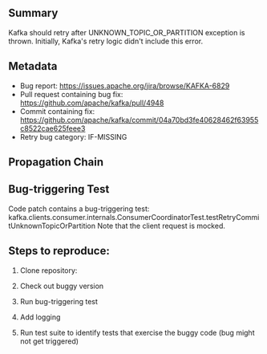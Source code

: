 ## Summary

Kafka should retry after UNKNOWN_TOPIC_OR_PARTITION exception is thrown. Initially, Kafka's retry logic didn't include this error.

## Metadata

* Bug report: https://issues.apache.org/jira/browse/KAFKA-6829
* Pull request containing bug fix: https://github.com/apache/kafka/pull/4948
* Commit containing fix: https://github.com/apache/kafka/commit/04a70bd3fe40628462f63955c8522cae625feee3
* Retry bug category: IF-MISSING

## Propagation Chain

## Bug-triggering Test

Code patch contains a bug-triggering test: kafka.clients.consumer.internals.ConsumerCoordinatorTest.testRetryCommitUnknownTopicOrPartition
Note that the client request is mocked.

## Steps to reproduce:

1. Clone repository:

2. Check out buggy version

3. Run bug-triggering test

4. Add logging 

5. Run test suite to identify tests that exercise the buggy code (bug might not get triggered) 
